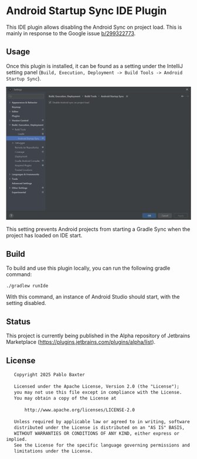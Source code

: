 # Android Startup Sync IDE Plugin

This IDE plugin allows disabling the Android Sync on project load. This is mainly in response to the Google issue [b/299322773](https://issuetracker.google.com/issues/299322773).

## Usage
Once this plugin is installed, it can be found as a setting under the IntelliJ setting panel (`Build, Execution, Deployment -> Build Tools -> Android Startup Sync`).

![img](./img/Frybits-sync-setting.png)

This setting prevents Android projects from starting a Gradle Sync when the project has loaded on IDE start.

## Build
To build and use this plugin locally, you can run the following gradle command:
```
./gradlew runIde
```

With this command, an instance of Android Studio should start, with the setting disabled.

## Status
This project is currently being published in the Alpha repository of Jetbrains Marketplace (https://plugins.jetbrains.com/plugins/alpha/list).

## License
```
   Copyright 2025 Pablo Baxter

   Licensed under the Apache License, Version 2.0 (the "License");
   you may not use this file except in compliance with the License.
   You may obtain a copy of the License at

       http://www.apache.org/licenses/LICENSE-2.0

   Unless required by applicable law or agreed to in writing, software
   distributed under the License is distributed on an "AS IS" BASIS,
   WITHOUT WARRANTIES OR CONDITIONS OF ANY KIND, either express or implied.
   See the License for the specific language governing permissions and
   limitations under the License.
```
